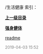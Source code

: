 /生活健康 索引：


**[上一级目录](/index.md)**

**[强身健体](/生活健康/强身健体/index.md)**

[readme](/生活健康/readme.md)


<font size=2 color='grey'> 2019-04-03 15:52 </font>